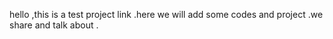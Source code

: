 hello ,this is a test project link .here we will add some codes and project .we share and talk about .
